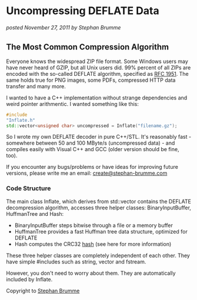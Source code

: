 # Uncompressing DEFLATE Data

###### posted November 27, 2011 by Stephan Brumme

## The Most Common Compression Algorithm

Everyone knows the widespread ZIP file format. Some Windows users may have never
heard of GZIP, but all Unix users did. 99% percent of all ZIPs are encoded with
the so-called DEFLATE algorithm, specified
as [RFC 1951](http://www.ietf.org/rfc/rfc1951.txt). The same holds true for PNG
images, some PDFs, compressed HTTP data transfer and many more.

I wanted to have a C++ implementation without strange dependencies and weird
pointer arithmentic. I wanted something like this:

```cpp
#include
"Inflate.h"
std::vector<unsigned char> uncompressed = Inflate("filename.gz");
```

So I wrote my own DEFLATE decoder in pure C++/STL. It's reasonably fast -
somewhere between 50 and 100 MByte/s (uncompressed data) - and compiles easily
with Visual C++ and GCC (older version should be fine, too).

If you encounter any bugs/problems or have ideas for improving future versions,
please write me an email: create@stephan-brumme.com

### Code Structure

The main class Inflate, which derives from std::vector<unsigned char> contains
the DEFLATE decompression algorithm, accesses three helper classes:
BinaryInputBuffer, HuffmanTree and Hash:

- BinaryInputBuffer steps bitwise through a file or a memory buffer
- HuffmanTree provides a fast Huffman tree data structure, optimized for DEFLATE
- Hash computes the CRC32 [hash](https://create.stephan-brumme.com/crc32/)
  (see here for more information)

These three helper classes are completely independent of each other. They have
simple #includes such as string, vector and fstream.

However, you don't need to worry about them. They are automatically included by
Inflate.

Copyright
to [Stephan Brumme](https://create.stephan-brumme.com/deflate-decoder/)